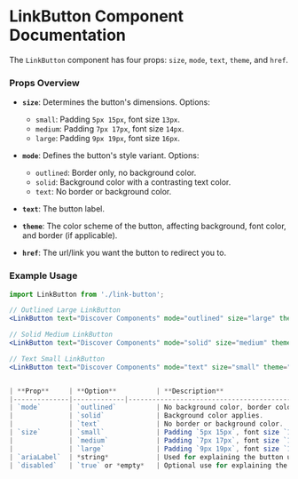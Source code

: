 # LinkButton Component Documentation

The `LinkButton` component has four props: `size`, `mode`, `text`, `theme`, and `href`.

### Props Overview

- **`size`**: Determines the button's dimensions. Options:
  - `small`: Padding `5px 15px`, font size `13px`.
  - `medium`: Padding `7px 17px`, font size `14px`.
  - `large`: Padding `9px 19px`, font size `16px`.

- **`mode`**: Defines the button's style variant. Options:
  - `outlined`: Border only, no background color.
  - `solid`: Background color with a contrasting text color.
  - `text`: No border or background color.

- **`text`**: The button label.

- **`theme`**: The color scheme of the button, affecting background, font color, and border (if applicable).

- **`href`**: The url/link you want the button to redirect you to.

### Example Usage

```jsx
import LinkButton from './link-button';

// Outlined Large LinkButton
<LinkButton text="Discover Components" mode="outlined" size="large" theme="blue-300" href="link"/>

// Solid Medium LinkButton
<LinkButton text="Discover Components" mode="solid" size="medium" theme="blue-300" href="link"/>

// Text Small LinkButton
<LinkButton text="Discover Components" mode="text" size="small" theme="blue-300" href="link"/>


| **Prop**     | **Option**          | **Description**                                    |
|--------------|-------------|------------------------------------------------------------|
| `mode`       | `outlined`          | No background color, border color applies.         |
|              | `solid`             | Background color applies.                          |
|              | `text`              | No border or background color.                     |
| `size`       | `small`             | Padding `5px 15px`, font size `13px`.              |
|              | `medium`            | Padding `7px 17px`, font size `14px`.              |
|              | `large`             | Padding `9px 19px`, font size `16px`.              |
| `ariaLabel`  | *string*            | Used for explaining the button use case.           |
| `disabled`   | `true` or *empty*   | Optional use for explaining the button use case.   |